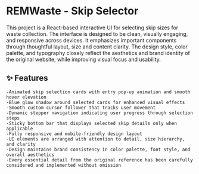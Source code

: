 # REMWaste - Skip Selector

This project is a React-based interactive UI for selecting skip sizes for waste collection. The interface is designed to be clean, visually engaging, and responsive across devices.
It emphasizes important components through thoughtful layout, size  and content clarity. The design style, color palette, and typography closely reflect the aesthetics and brand identity of the original website, while improving visual focus and usability.

## ✨ Features


	-Animated skip selection cards with entry pop-up animation and smooth hover elevation
	-Blue glow shadow around selected cards for enhanced visual effects
	-Smooth custom cursor follower that tracks user movement 
	-Dynamic stepper navigation indicating user progress through selection steps
	-Sticky bottom bar that displays selected skip details only when applicable
	-Fully responsive and mobile-friendly design layout
	-UI elements are arranged with attention to detail, size hierarchy, and clarity
	-Design maintains brand consistency in color palette, font style, and overall aesthetics
	-Every essential detail from the original reference has been carefully considered and implemented without omission

